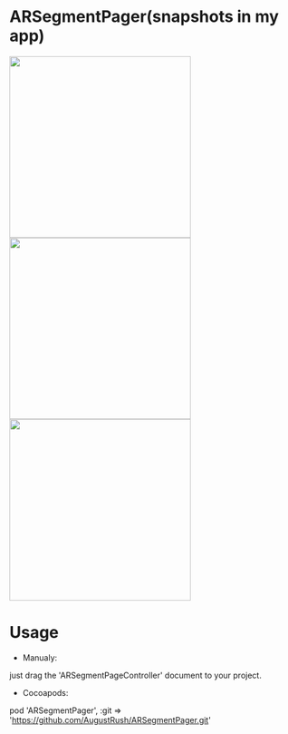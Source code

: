 # ARSegmentPager(snapshots in my app)

<img src="https://github.com/AugustRush/ARSegmentPager/blob/master/IMG_0083.PNG" width="320">
<img src="https://github.com/AugustRush/ARSegmentPager/blob/master/IMG_0085.PNG" width="320">

<img src="https://github.com/AugustRush/ARSegmentPager/blob/master/pager.gif" width="320">

# Usage

* Manualy:

just drag the 'ARSegmentPageController' document to your project.

* Cocoapods:

pod 'ARSegmentPager', :git => 'https://github.com/AugustRush/ARSegmentPager.git'